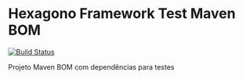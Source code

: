 # Hexagono Framework Test Maven BOM

[![Build Status](https://travis-ci.org/hexagono-framework/hexagono-bom-test.svg?branch=master)](https://travis-ci.org/hexagono-framework/hexagono-bom-test)

Projeto Maven BOM com dependências para testes